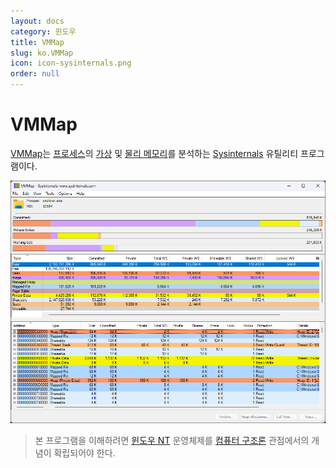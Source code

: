 ```yaml
---
layout: docs
category: 윈도우
title: VMMap
slug: ko.VMMap
icon: icon-sysinternals.png
order: null
---
```

# VMMap
[VMMap](https://learn.microsoft.com/en-us/sysinternals/downloads/vmmap)는 [프로세스](ko.Process)의 [가상](ko.Process#가상-주소-공간) 및 [물리 메모리](ko.Memory)를 분석하는 [Sysinternals](ko.Sysinternals) 유틸리티 프로그램이다.

![VMMap 유틸리티 프로그램](/images/docs/sysinternals/sysinternals_vmmap.png)

> 본 프로그램을 이해하려면 [윈도우 NT](ko.WindowsNT) 운영체제를 [컴퓨터 구조론](https://ko.wikipedia.org/wiki/컴퓨터_구조) 관점에서의 개념이 확립되어야 한다.

